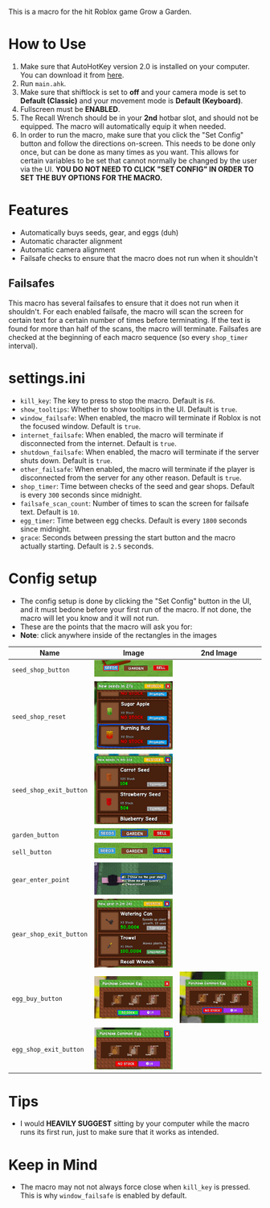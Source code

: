 This is a macro for the hit Roblox game Grow a Garden.
# How to Use
1. Make sure that AutoHotKey version 2.0 is installed on your computer. You can download it from [here](https://www.autohotkey.com/).
2. Run `main.ahk`.
3. Make sure that shiftlock is set to **off** and your camera mode is set to **Default (Classic)** and your movement mode is **Default (Keyboard)**.
4. Fullscreen must be **ENABLED**.
5. The Recall Wrench should be in your **2nd** hotbar slot, and should not be equipped. The macro will automatically equip it when needed.
6. In order to run the macro, make sure that you click the "Set Config" button and follow the directions on-screen. This needs to be done only once, but can be done as many times as you want. This allows for certain variables to be set that cannot normally be changed by the user via the UI. **YOU DO NOT NEED TO CLICK "SET CONFIG" IN ORDER TO SET THE BUY OPTIONS FOR THE MACRO.**
# Features
* Automatically buys seeds, gear, and eggs (duh)
* Automatic character alignment
* Automatic camera alignment
* Failsafe checks to ensure that the macro does not run when it shouldn't
## Failsafes
This macro has several failsafes to ensure that it does not run when it shouldn't. For each enabled failsafe, the macro will scan the screen for certain text for a certain number of times before terminating. If the text is found for more than half of the scans, the macro will terminate. Failsafes are checked at the beginning of each macro sequence (so every `shop_timer` interval).
# settings.ini
* `kill_key`: The key to press to stop the macro. Default is `F6`.
* `show_tooltips`: Whether to show tooltips in the UI. Default is `true`.
* `window_failsafe`: When enabled, the macro will terminate if Roblox is not the focused window. Default is `true`.
* `internet_failsafe`: When enabled, the macro will terminate if disconnected from the internet. Default is `true`.
* `shutdown_failsafe`: When enabled, the macro will terminate if the server shuts down. Default is `true`.
* `other_failsafe`: When enabled, the macro will terminate if the player is disconnected from the server for any other reason. Default is `true`.
* `shop_timer`: Time between checks of the seed and gear shops. Default is every `300` seconds since midnight.
* `failsafe_scan_count`: Number of times to scan the screen for failsafe text. Default is `10`.
* `egg_timer`: Time between egg checks. Default is every `1800` seconds since midnight.
* `grace`: Seconds between pressing the start button and the macro actually starting. Default is `2.5` seconds.
# Config setup
* The config setup is done by clicking the "Set Config" button in the UI, and it must bedone before your first run of the macro. If not done, the macro will let you know and it will not run.
* These are the points that the macro will ask you for:
* **Note**: click anywhere inside of the rectangles in the images

| Name                    | Image                                                                              | 2nd Image                                                           |
|-------------------------|------------------------------------------------------------------------------------|---------------------------------------------------------------------|
| `seed_shop_button`      | ![seed_shop_button](./imgs/seed_shop_button.png "Seed Shop Button")                |                                                                     |
| `seed_shop_reset`       | ![seed_shop_reset](./imgs/seed_shop_reset.png "Seed Shop Reset")                   |                                                                     |
| `seed_shop_exit_button` | ![seed_shop_exit_button](./imgs/seed_shop_exit_button.png "Seed Shop Exit Button") |                                                                     |
| `garden_button`         | ![garden_button](./imgs/garden_button.png "Garden Button")                         |                                                                     |
| `sell_button`           | ![sell_button](./imgs/sell_button.png "Sell Button")                               |                                                                     |
| `gear_enter_point`      | ![gear_enter_point](./imgs/gear_enter_point.png "Gear Enter Point")                |                                                                     |
| `gear_shop_exit_button` | ![gear_shop_exit_button](./imgs/gear_shop_exit_button.png "Gear Shop Exit Button") |                                                                     |
| `egg_buy_button`        | ![egg_buy_button_1](./imgs/egg_buy_button_1.png "Egg Buy Button 1")                | ![egg_buy_button_2](./imgs/egg_buy_button_2.png "Egg Buy Button 2") |
| `egg_shop_exit_button`  | ![egg_shop_exit_button](./imgs/egg_shop_exit_button.png "Egg Shop Exit Button")    |                                                                     |

# Tips
* I would **HEAVILY SUGGEST** sitting by your computer while the macro runs its first run, just to make sure that it works as intended.
# Keep in Mind
* The macro may not not always force close when `kill_key` is pressed. This is why `window_failsafe` is enabled by default.
